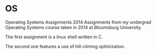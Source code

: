 # OS
Operating Systems Assignments 2014
Assignments from my undergrad Operating Systems course taken in 2014 at Bloomsburg University.

The first assignment is a linux shell written in C.

The second one features a use of hill-climing optimization. 
